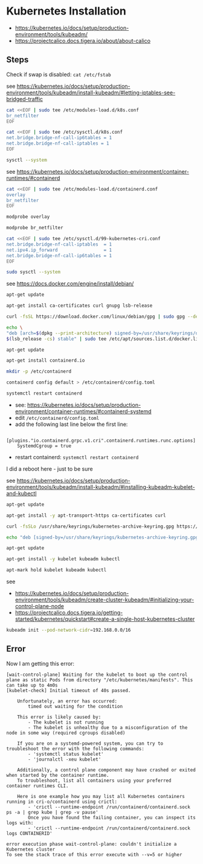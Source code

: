 # Kubernetes Installation
- https://kubernetes.io/docs/setup/production-environment/tools/kubeadm/
- https://projectcalico.docs.tigera.io/about/about-calico

## Steps
Check if swap is disabled: `cat /etc/fstab`

see https://kubernetes.io/docs/setup/production-environment/tools/kubeadm/install-kubeadm/#letting-iptables-see-bridged-traffic
```bash
cat <<EOF | sudo tee /etc/modules-load.d/k8s.conf
br_netfilter
EOF

cat <<EOF | sudo tee /etc/sysctl.d/k8s.conf
net.bridge.bridge-nf-call-ip6tables = 1
net.bridge.bridge-nf-call-iptables = 1
EOF

sysctl --system
```

see https://kubernetes.io/docs/setup/production-environment/container-runtimes/#containerd
```bash
cat <<EOF | sudo tee /etc/modules-load.d/containerd.conf
overlay
br_netfilter
EOF

modprobe overlay

modprobe br_netfilter

cat <<EOF | sudo tee /etc/sysctl.d/99-kubernetes-cri.conf
net.bridge.bridge-nf-call-iptables  = 1
net.ipv4.ip_forward                 = 1
net.bridge.bridge-nf-call-ip6tables = 1
EOF

sudo sysctl --system
```

see https://docs.docker.com/engine/install/debian/
```bash
apt-get update

apt-get install ca-certificates curl gnupg lsb-release

curl -fsSL https://download.docker.com/linux/debian/gpg | sudo gpg --dearmor -o /usr/share/keyrings/docker-archive-keyring.gpg

echo \
"deb [arch=$(dpkg --print-architecture) signed-by=/usr/share/keyrings/docker-archive-keyring.gpg] https://download.docker.com/linux/debian \
$(lsb_release -cs) stable" | sudo tee /etc/apt/sources.list.d/docker.list > /dev/null

apt-get update

apt-get install containerd.io

mkdir -p /etc/containerd

containerd config default > /etc/containerd/config.toml

systemctl restart containerd
```

- see: https://kubernetes.io/docs/setup/production-environment/container-runtimes/#containerd-systemd
- edit `/etc/containerd/config.toml`
- add the following last line below the first line:

```text
  [plugins."io.containerd.grpc.v1.cri".containerd.runtimes.runc.options]
    SystemdCgroup = true
```

- restart containerd: `systemctl restart containerd`

I did a reboot here - just to be sure

see https://kubernetes.io/docs/setup/production-environment/tools/kubeadm/install-kubeadm/#installing-kubeadm-kubelet-and-kubectl
```bash
apt-get update

apt-get install -y apt-transport-https ca-certificates curl

curl -fsSLo /usr/share/keyrings/kubernetes-archive-keyring.gpg https://packages.cloud.google.com/apt/doc/apt-key.gpg

echo "deb [signed-by=/usr/share/keyrings/kubernetes-archive-keyring.gpg] https://apt.kubernetes.io/ kubernetes-xenial main" | sudo tee /etc/apt/sources.list.d/kubernetes.list

apt-get update

apt-get install -y kubelet kubeadm kubectl

apt-mark hold kubelet kubeadm kubectl
```

see 
- https://kubernetes.io/docs/setup/production-environment/tools/kubeadm/create-cluster-kubeadm/#initializing-your-control-plane-node
- https://projectcalico.docs.tigera.io/getting-started/kubernetes/quickstart#create-a-single-host-kubernetes-cluster
```bash
kubeadm init --pod-network-cidr=192.168.0.0/16
```

## Error
Now I am getting this error:
```text
[wait-control-plane] Waiting for the kubelet to boot up the control plane as static Pods from directory "/etc/kubernetes/manifests". This can take up to 4m0s
[kubelet-check] Initial timeout of 40s passed.

	Unfortunately, an error has occurred:
		timed out waiting for the condition

	This error is likely caused by:
		- The kubelet is not running
		- The kubelet is unhealthy due to a misconfiguration of the node in some way (required cgroups disabled)

	If you are on a systemd-powered system, you can try to troubleshoot the error with the following commands:
		- 'systemctl status kubelet'
		- 'journalctl -xeu kubelet'

	Additionally, a control plane component may have crashed or exited when started by the container runtime.
	To troubleshoot, list all containers using your preferred container runtimes CLI.

	Here is one example how you may list all Kubernetes containers running in cri-o/containerd using crictl:
		- 'crictl --runtime-endpoint /run/containerd/containerd.sock ps -a | grep kube | grep -v pause'
		Once you have found the failing container, you can inspect its logs with:
		- 'crictl --runtime-endpoint /run/containerd/containerd.sock logs CONTAINERID'

error execution phase wait-control-plane: couldn't initialize a Kubernetes cluster
To see the stack trace of this error execute with --v=5 or higher
```
